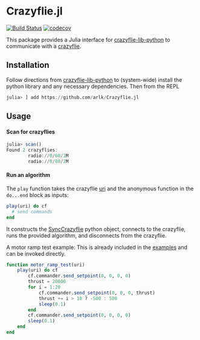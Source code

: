 # Crazyflie.jl

[![Build Status](https://travis-ci.org/arlk/Crazyflie.jl.svg?branch=master)](https://travis-ci.org/arlk/Crazyflie.jl) [![codecov](https://codecov.io/gh/arlk/Crazyflie.jl/branch/master/graph/badge.svg)](https://codecov.io/gh/arlk/Crazyflie.jl)

This package provides a Julia interface for [crazyflie-lib-python](https://github.com/bitcraze/crazyflie-lib-python) to communicate with a [crazyflie](https://bitcraze.io).

## Installation

Follow directions from [crazyflie-lib-python](https://github.com/bitcraze/crazyflie-lib-python) to (system-wide) install the python library and any necessary dependencies. Then from the REPL

```julia
julia> ] add https://github.com/arlk/Crazyflie.jl
```

## Usage

#### Scan for crazyflies

```julia
julia> scan()
Found 2 crazyflies:
        radio://0/60/2M
        radio://0/80/2M
```

#### Run an algorithm

The `play` function takes the crazyflie [uri](https://wiki.bitcraze.io/doc:crazyflie:api:python:index#uniform_resource_identifier_uri) and the anonymous function in the `do...end` block as inputs:

```julia
play(uri) do cf
  # send commands
end
```

It constructs the [SyncCrazyflie](https://github.com/bitcraze/crazyflie-lib-python/blob/master/cflib/crazyflie/syncCrazyflie.py) python object, connects to the crazyflie, runs the provided algorithm, and disconnects from the crazyflie.

A motor ramp test example: This is already included in the [examples](https://github.com/arlk/Crazyflie.jl/blob/master/src/examples.jl) and can be invoked directly.

```julia
function motor_ramp_test(uri)
    play(uri) do cf
        cf.commander.send_setpoint(0, 0, 0, 0)
        thrust = 20000
        for i = 1:20
            cf.commander.send_setpoint(0, 0, 0, thrust)
            thrust += i > 10 ? -500 : 500
            sleep(0.1)
        end
        cf.commander.send_setpoint(0, 0, 0, 0)
        sleep(0.1)
    end
end
```
